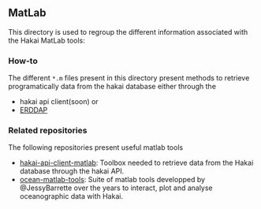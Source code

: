 ## MatLab
This directory is used to regroup the different information associated with the Hakai MatLab tools:

### How-to
The different `*.m` files present in this directory present methods to retrieve programatically data from the hakai database either through the 
- hakai api client(soon) or 
- [ERDDAP](get_hakai_erddap_ctd_data_demo.m)

### Related repositories
The following repositories present useful matlab tools 

- [hakai-api-client-matlab](https://github.com/HakaiInstitute/hakai-api-client-matlab): Toolbox needed to retrieve data from the Hakai database through the hakai API.
- [ocean-matlab-tools](https://github.com/HakaiInstitute/ocean-matlab-tools): Suite of matlab tools developped by @JessyBarrette over the years to interact, plot and analyse oceanographic data with Hakai.